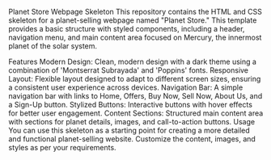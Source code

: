 Planet Store Webpage Skeleton
This repository contains the HTML and CSS skeleton for a planet-selling webpage named "Planet Store." This template provides a basic structure with styled components, including a header, navigation menu, and main content area focused on Mercury, the innermost planet of the solar system.

Features
Modern Design: Clean, modern design with a dark theme using a combination of 'Montserrat Subrayada' and 'Poppins' fonts.
Responsive Layout: Flexible layout designed to adapt to different screen sizes, ensuring a consistent user experience across devices.
Navigation Bar: A simple navigation bar with links to Home, Offers, Buy Now, Sell Now, About Us, and a Sign-Up button.
Stylized Buttons: Interactive buttons with hover effects for better user engagement.
Content Sections: Structured main content area with sections for planet details, images, and call-to-action buttons.
Usage
You can use this skeleton as a starting point for creating a more detailed and functional planet-selling website. Customize the content, images, and styles as per your requirements.
